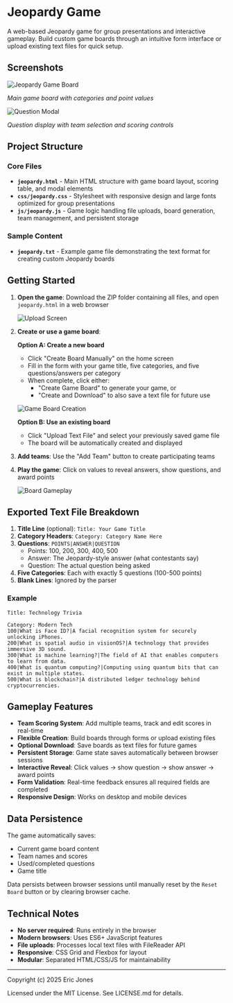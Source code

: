 # Jeopardy Game

A web-based Jeopardy game for group presentations and interactive gameplay. Build custom game boards through an intuitive form interface or upload existing text files for quick setup.

## Screenshots
![Jeopardy Game Board](screenshots/game-board-early2000s.png)

*Main game board with categories and point values*

![Question Modal](screenshots/question-modal-early2000s.png)

*Question display with team selection and scoring controls*

## Project Structure

### Core Files

- **`jeopardy.html`** - Main HTML structure with game board layout, scoring table, and modal elements
- **`css/jeopardy.css`** - Stylesheet with responsive design and large fonts optimized for group presentations
- **`js/jeopardy.js`** - Game logic handling file uploads, board generation, team management, and persistent storage

### Sample Content

- **`jeopardy.txt`** - Example game file demonstrating the text format for creating custom Jeopardy boards

## Getting Started

1. **Open the game**: Download the ZIP folder containing all files, and open `jeopardy.html` in a web browser

    ![Upload Screen](screenshots/homepage.png)

2. **Create or use a game board**:
   
   **Option A: Create a new board**
   - Click "Create Board Manually" on the home screen
   - Fill in the form with your game title, five categories, and five questions/answers per category
   - When complete, click either:
     - "Create Game Board" to generate your game, or
     - "Create and Download" to also save a text file for future use

    ![Game Board Creation](screenshots/board-creation-early2000s.png)

   **Option B: Use an existing board**
   - Click "Upload Text File" and select your previously saved game file
   - The board will be automatically created and displayed

3. **Add teams**: Use the "Add Team" button to create participating teams

4. **Play the game**: Click on values to reveal answers, show questions, and award points

    ![Board Gameplay](screenshots/board-gameplay-early2000s.png)

## Exported Text File Breakdown

1. **Title Line** (optional): `Title: Your Game Title`
2. **Category Headers**: `Category: Category Name Here`
3. **Questions**: `POINTS|ANSWER|QUESTION`
   - Points: 100, 200, 300, 400, 500
   - Answer: The Jeopardy-style answer (what contestants say)
   - Question: The actual question being asked
4. **Five Categories**: Each with exactly 5 questions (100-500 points)
5. **Blank Lines**: Ignored by the parser

### Example
```
Title: Technology Trivia

Category: Modern Tech
100|What is Face ID?|A facial recognition system for securely unlocking iPhones.
200|What is spatial audio in visionOS?|A technology that provides immersive 3D sound.
300|What is machine learning?|The field of AI that enables computers to learn from data.
400|What is quantum computing?|Computing using quantum bits that can exist in multiple states.
500|What is blockchain?|A distributed ledger technology behind cryptocurrencies.
```

## Gameplay Features

- **Team Scoring System**: Add multiple teams, track and edit scores in real-time
- **Flexible Creation**: Build boards through forms or upload existing files
- **Optional Download**: Save boards as text files for future games
- **Persistent Storage**: Game state saves automatically between browser sessions
- **Interactive Reveal**: Click values → show question → show answer → award points
- **Form Validation**: Real-time feedback ensures all required fields are completed
- **Responsive Design**: Works on desktop and mobile devices

## Data Persistence

The game automatically saves:
- Current game board content
- Team names and scores  
- Used/completed questions
- Game title

Data persists between browser sessions until manually reset by the `Reset Board` button or by clearing browser cache.

## Technical Notes

- **No server required**: Runs entirely in the browser
- **Modern browsers**: Uses ES6+ JavaScript features
- **File uploads**: Processes local text files with FileReader API
- **Responsive**: CSS Grid and Flexbox for layout
- **Modular**: Separated HTML/CSS/JS for maintainability

---

Copyright (c) 2025 Eric Jones

Licensed under the MIT License. See LICENSE.md for details.